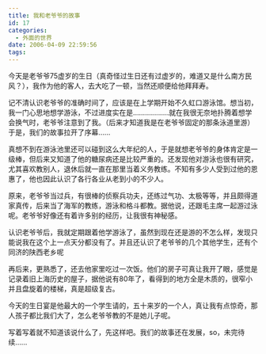 ```yaml
---
title: 我和老爷爷的故事
id: 17
categories:
  - 外面的世界
date: 2006-04-09 22:59:56
tags:
---
```


今天是老爷爷75虚岁的生日（真奇怪过生日还有过虚岁的，难道又是什么南方民风？），我作为他的客人，去大吃了一顿，当然还顺便给他拜拜寿。

记不清认识老爷爷的准确时间了，应该是在上学期开始不久虹口游泳馆。想当初，我一门心思地想学游泳，不过进度实在是………………就在我很无奈地扑腾着想学会换气时，老爷爷注意到了我。（后来才知道我是在老爷爷固定的那条泳道里游）于是，我们的故事拉开了序幕……

真想不到在游泳池里还可以碰到这么大年纪的人，于是就想老爷爷的身体肯定是一级棒，但后来又知道了他的糖尿病还是比较严重的。还发现他对游泳也很有研究，尤其喜欢教别人，退休后就一直在那里当着义务教练。不知有多少人受到过他的恩惠了，他也因此认识了各行各业从老到小的不少人。

原来，老爷爷当过兵，有很棒的侦察兵功夫，还练过气功、太极等等，并且颇得道家真传，后来当了海军的教练，游泳和格斗都教。据他说，还跟毛主席一起游过泳呢。老爷爷好像还有着许多别的经历，让我很有神秘感。

认识老爷爷后，我就定期跟着他学游泳了，虽然到现在还是游的不怎么样，发现只能说我在这个上一点天分都没有了。并且还认识了老爷爷的几个其他学生，还有个同济的陕西老乡呢

再后来，更熟悉了，还去他家里吃过一次饭。他们的房子可真让我开了眼，感觉是记录着旧上海历史的屋子，据他说有80年了，看得到的地方全是木质的，很窄小并且盘旋着的楼梯，真是超级复古。

今天的生日宴是他最大的一个学生请的，五十来岁的一个人，真让我有点惊奇，那人孩子都比我们大了，怎么老爷爷教的不是她儿子呢。

写着写着就不知道该说什么了，先这样吧。我们的故事还在发展，so，未完待续……
